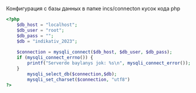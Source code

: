 Конфигурация с базы данных  в папке incs/connecton
кусок кода php 
```php
<?php
	$db_host = "localhost";
	$db_user = "root";
	$db_pass = "";
	$db = "indikativ_2023";
	
	$connection = mysqli_connect($db_host, $db_user, $db_pass);
    if (mysqli_connect_errno()) {
		printf("Serverde baylanys jok: %s\n", mysqli_connect_error());
	}
	    mysqli_select_db($connection,$db);
		mysqli_set_charset($connection, "utf8")
?>
```
